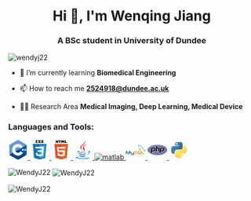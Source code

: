 <h1 align="center">Hi 👋, I'm Wenqing Jiang</h1>
<h3 align="center">A BSc student in University of Dundee</h3>

<p align="left"> <img src="https://komarev.com/ghpvc/?username=wendyj22&label=Profile%20views&color=0e75b6&style=flat" alt="wendyj22" /> </p>

- 🌱 I’m currently learning **Biomedical Engineering**

- 📫 How to reach me **2524918@dundee.ac.uk**

- 👨‍💻 Research Area **Medical Imaging, Deep Learning, Medical Device**
  
<p align="left">
</p>

<h3 align="left">Languages and Tools:</h3>
<p align="left"> <a href="https://www.w3schools.com/cpp/" target="_blank" rel="noreferrer"> <img src="https://raw.githubusercontent.com/devicons/devicon/master/icons/cplusplus/cplusplus-original.svg" alt="cplusplus" width="40" height="40"/> </a> <a href="https://www.w3schools.com/css/" target="_blank" rel="noreferrer"> <img src="https://raw.githubusercontent.com/devicons/devicon/master/icons/css3/css3-original-wordmark.svg" alt="css3" width="40" height="40"/> </a> <a href="https://www.w3.org/html/" target="_blank" rel="noreferrer"> <img src="https://raw.githubusercontent.com/devicons/devicon/master/icons/html5/html5-original-wordmark.svg" alt="html5" width="40" height="40"/> </a> <a href="https://www.java.com" target="_blank" rel="noreferrer"> <img src="https://raw.githubusercontent.com/devicons/devicon/master/icons/java/java-original.svg" alt="java" width="40" height="40"/> </a> <a href="https://www.mathworks.com/" target="_blank" rel="noreferrer"> <img src="https://upload.wikimedia.org/wikipedia/commons/2/21/Matlab_Logo.png" alt="matlab" width="40" height="40"/> </a> <a href="https://www.mysql.com/" target="_blank" rel="noreferrer"> <img src="https://raw.githubusercontent.com/devicons/devicon/master/icons/mysql/mysql-original-wordmark.svg" alt="mysql" width="40" height="40"/> </a> <a href="https://www.php.net" target="_blank" rel="noreferrer"> <img src="https://raw.githubusercontent.com/devicons/devicon/master/icons/php/php-original.svg" alt="php" width="40" height="40"/> </a> <a href="https://www.python.org" target="_blank" rel="noreferrer"> <img src="https://raw.githubusercontent.com/devicons/devicon/master/icons/python/python-original.svg" alt="python" width="40" height="40"/> </a> </p>

<p><img align="left" src="https://github-readme-stats.vercel.app/api/top-langs?username=WendyJ22&show_icons=true&locale=en&layout=compact" alt="WendyJ22" /></p>

<p>&nbsp;<img align="center" src="https://github-readme-stats.vercel.app/api?username=WendyJ22&show_icons=true&locale=en" alt="WendyJ22" /></p>

<p><img align="center" src="https://github-readme-streak-stats.herokuapp.com/?user=WendyJ22&" alt="WendyJ22" /></p>
